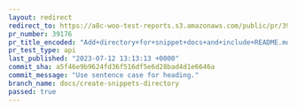 ```yaml
---
layout: redirect
redirect_to: https://a8c-woo-test-reports.s3.amazonaws.com/public/pr/39176/api/index.html
pr_number: 39176
pr_title_encoded: "Add+directory+for+snippet+docs+and+include+README.md"
pr_test_type: api
last_published: "2023-07-12 13:13:13 +0000"
commit_sha: a5f46e9b9624fd36f516df5e6d28bad4d1e6646a
commit_message: "Use sentence case for heading."
branch_name: docs/create-snippets-directory
passed: true
---
```

